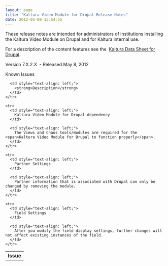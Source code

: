 ```yaml
---
layout: page
title: "Kaltura Video Module for Drupal Release Notes"
date: 2012-05-09 15:54:55
---
```


These release notes are intended for administrators of institutions installing the Kaltura Video Module on Drupal and for Kaltura internal use.

For a description of the content features see the  <a href="http://corp.kaltura.com/sites/kaltura-website/files/Datasheets/Kaltura%20Video%20Module%20for%20Drupal%20Datasheet.pdf" target="_blank" title="Kaltura Data Sheet for Drupal">Kaltura Data Sheet for Drupal</a>.

<p class="mce-heading-3 mce-heading-4">
  Version 7.X.2.X  - <span class="mce-sub-heading">Released May 8, 2012</span>
</p>

<p class="mce-heading-4 mce-sub-heading">
  Known Issues
</p>

<table border="0">
  <tbody>
    <tr>
      <td style="text-align: left;">
        <strong>Issue</strong>
      </td>
      
      <td style="text-align: left;">
        <strong>Description</strong>
      </td>
    </tr>
    
    <tr>
      <td style="text-align: left;">
        Kaltura Video Module for Drupal dependency 
      </td>
      
      <td style="text-align: left;">
        The Views and Chaos tools/modules are required for the <span>Kaltura Video Module for Drupal to function properly</span>.
      </td>
    </tr>
    
    <tr>
      <td style="text-align: left;">
        Partner Settings
      </td>
      
      <td style="text-align: left;">
        Partner information that is associated with Drupal can only be changed by removing the module.
      </td>
    </tr>
    
    <tr>
      <td style="text-align: left;">
        Field Settings
      </td>
      
      <td style="text-align: left;">
        After you modify the field display settings, further changes will not affect existing instances of the field.
      </td>
    </tr>
  </tbody>
</table>
